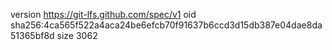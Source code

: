 version https://git-lfs.github.com/spec/v1
oid sha256:4ca565f522a4aca24be6efcb70f91637b6ccd3d15db387e04dae8da51365bf8d
size 3062
